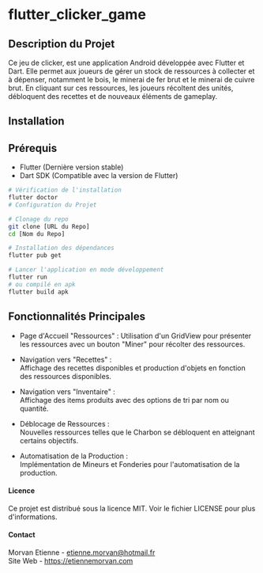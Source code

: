 # flutter_clicker_game

## Description du Projet

 Ce jeu de clicker, est une application Android développée avec Flutter et Dart. Elle permet aux joueurs de gérer un stock de ressources à collecter et à dépenser, notamment le bois, le minerai de fer brut et le minerai de cuivre brut. En cliquant sur ces ressources, les joueurs récoltent des unités, débloquent des recettes et de nouveaux éléments de gameplay.


## Installation

## Prérequis

- Flutter (Dernière version stable)
- Dart SDK (Compatible avec la version de Flutter)

```bash
# Vérification de l'installation
flutter doctor
# Configuration du Projet

# Clonage du repo
git clone [URL du Repo]
cd [Nom du Repo]

# Installation des dépendances
flutter pub get

# Lancer l'application en mode développement
flutter run
# ou compilé en apk
flutter build apk
```

## Fonctionnalités Principales
- Page d'Accueil "Ressources" :
 Utilisation d'un GridView pour présenter les ressources avec un bouton "Miner" pour récolter des ressources.

- Navigation vers "Recettes" :   
Affichage des recettes disponibles et production d'objets en fonction des ressources disponibles.

- Navigation vers "Inventaire" :   
 Affichage des items produits avec des options de tri par nom ou quantité.

- Déblocage de Ressources :     
Nouvelles ressources telles que le Charbon se débloquent en atteignant certains objectifs.

- Automatisation de la Production :     
  Implémentation de Mineurs et Fonderies pour l'automatisation de la production.

#### Licence   
Ce projet est distribué sous la licence MIT. Voir le fichier LICENSE pour plus d'informations.

#### Contact

Morvan Etienne - etienne.morvan@hotmail.fr   
Site Web - https://etiennemorvan.com